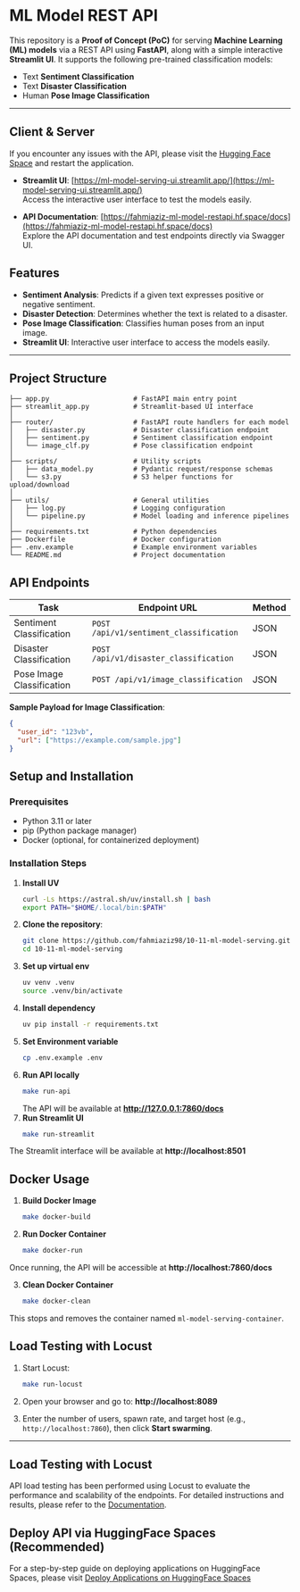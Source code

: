 # ML Model REST API

This repository is a **Proof of Concept (PoC)** for serving **Machine Learning (ML) models** via a REST API using **FastAPI**, along with a simple interactive **Streamlit UI**. It supports the following pre-trained classification models:

- Text **Sentiment Classification**
- Text **Disaster Classification**
- Human **Pose Image Classification**

---
## Client & Server

If you encounter any issues with the API, please visit the [Hugging Face Space](https://huggingface.co/spaces/fahmiaziz/ml-model-restapi) and restart the application.

- **Streamlit UI**: [https://ml-model-serving-ui.streamlit.app/](https://ml-model-serving-ui.streamlit.app/)  
  Access the interactive user interface to test the models easily.

- **API Documentation**: [https://fahmiaziz-ml-model-restapi.hf.space/docs](https://fahmiaziz-ml-model-restapi.hf.space/docs)  
  Explore the API documentation and test endpoints directly via Swagger UI.
## Features

- **Sentiment Analysis**: Predicts if a given text expresses positive or negative sentiment.
- **Disaster Detection**: Determines whether the text is related to a disaster.
- **Pose Image Classification**: Classifies human poses from an input image.
- **Streamlit UI**: Interactive user interface to access the models easily.

---

## Project Structure

```
├── app.py                     # FastAPI main entry point
├── streamlit_app.py           # Streamlit-based UI interface
│
├── router/                    # FastAPI route handlers for each model
│   ├── disaster.py            # Disaster classification endpoint
│   ├── sentiment.py           # Sentiment classification endpoint
│   └── image_clf.py           # Pose classification endpoint
│
├── scripts/                   # Utility scripts
│   ├── data_model.py          # Pydantic request/response schemas
│   └── s3.py                  # S3 helper functions for upload/download
│
├── utils/                     # General utilities
│   ├── log.py                 # Logging configuration
│   └── pipeline.py            # Model loading and inference pipelines
│
├── requirements.txt           # Python dependencies
├── Dockerfile                 # Docker configuration
├── .env.example               # Example environment variables
└── README.md                  # Project documentation
```

## API Endpoints

| Task                      | Endpoint URL                             | Method |
|---------------------------|------------------------------------------|--------|
| Sentiment Classification  | `POST /api/v1/sentiment_classification`  | JSON   |
| Disaster Classification   | `POST /api/v1/disaster_classification`   | JSON   |
| Pose Image Classification | `POST /api/v1/image_classification`      | JSON   |

**Sample Payload for Image Classification**:

```json
{
  "user_id": "123vb",
  "url": ["https://example.com/sample.jpg"]
}
```

## Setup and Installation

### Prerequisites
- Python 3.11 or later
- pip (Python package manager)
- Docker (optional, for containerized deployment)

### Installation Steps

1. **Install UV**
   ```bash
   curl -Ls https://astral.sh/uv/install.sh | bash
   export PATH="$HOME/.local/bin:$PATH"
   ```
2. **Clone the repository**:
   ```bash
   git clone https://github.com/fahmiaziz98/10-11-ml-model-serving.git
   cd 10-11-ml-model-serving
   ```
3. **Set up virtual env**
   ```bash
   uv venv .venv
   source .venv/bin/activate
   ```
4. **Install dependency**
   ```bash
   uv pip install -r requirements.txt
   ```
5. **Set Environment variable**
   ```bash
   cp .env.example .env
   ```
6. **Run API locally**
   ```bash
   make run-api
   ```
   The API will be available at **http://127.0.0.1:7860/docs**
7. **Run Streamlit UI**
   ```bash
   make run-streamlit
   ```
The Streamlit interface will be available at **http://localhost:8501**

## Docker Usage

1. **Build Docker Image**
   ```bash
   make docker-build
   ```

2. **Run Docker Container**
   ```bash
   make docker-run
   ```
Once running, the API will be accessible at **http://localhost:7860/docs**

3. **Clean Docker Container**
   ```bash
   make docker-clean
   ```
This stops and removes the container named `ml-model-serving-container`.

## Load Testing with Locust

1. Start Locust:
   ```bash
   make run-locust
   ```

2. Open your browser and go to:
**http://localhost:8089**

3. Enter the number of users, spawn rate, and target host (e.g., `http://localhost:7860`), then click **Start swarming**.

---


## Load Testing with Locust
API load testing has been performed using Locust to evaluate the performance and scalability of the endpoints. For detailed instructions and results, please refer to the [Documentation](locust.md).

## Deploy API via HuggingFace Spaces (Recommended)
For a step-by-step guide on deploying applications on HuggingFace Spaces, please visit [Deploy Applications on HuggingFace Spaces](https://huggingface.co/blog/HemanthSai7/deploy-applications-on-huggingface-spaces)